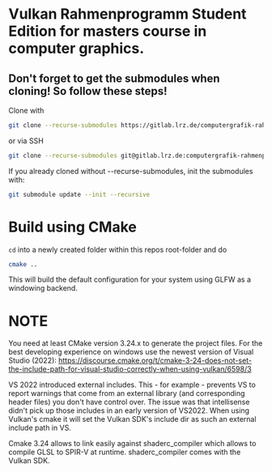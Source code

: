 # Vulkan Rahmenprogramm Student Edition for masters course in computer graphics.


## Don't forget to get the submodules when cloning! So follow these steps!
Clone with
```bash
git clone --recurse-submodules https://gitlab.lrz.de/computergrafik-rahmenprogramme/vulkanrahmenprogrammstudentedition.git
```

or via SSH
```bash
git clone --recurse-submodules git@gitlab.lrz.de:computergrafik-rahmenprogramme/vulkanrahmenprogrammstudentedition.git
```

If you already cloned without --recurse-submodules, init the submodules with:
```bash
git submodule update --init --recursive
```

# Build using CMake

```cd``` into a newly created folder within this repos root-folder and do
```bash
cmake ..
```

This will build the default configuration for your system using GLFW as a windowing backend.

# NOTE

You need at least CMake version 3.24.x to generate the project files.
For the best developing experience on windows use the newest version
of Visual Studio (2022): https://discourse.cmake.org/t/cmake-3-24-does-not-set-the-include-path-for-visual-studio-correctly-when-using-vulkan/6598/3

VS 2022 introduced external includes. This - for example - prevents VS
to report warnings that come from an external library (and corresponding
header files) you don't have control over. The issue was that intellisense
didn't pick up those includes in an early version of VS2022.
When using Vulkan's cmake it will set the Vulkan SDK's include dir as
such an external include path in VS.

Cmake 3.24 allows to link easily against shaderc_compiler which allows
to compile GLSL to SPIR-V at runtime. shaderc_compiler comes with the
Vulkan SDK.
